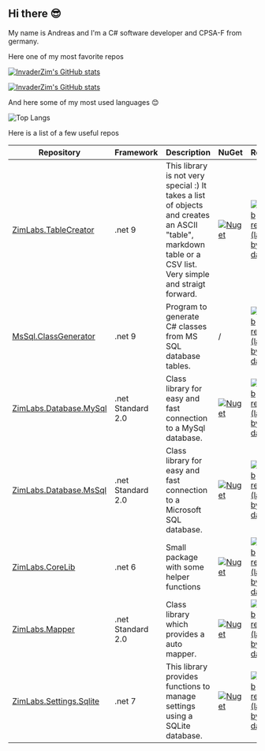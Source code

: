 ## Hi there 😎

My name is Andreas and I'm a C# software developer and CPSA-F from germany.

Here one of my most favorite repos 

[![InvaderZim's GitHub stats](https://github-readme-stats.vercel.app/api/pin/?username=InvaderZim85&repo=MsSqlToolBelt&theme=dark)](https://github.com/InvaderZim85/MsSqlToolBelt)

[![InvaderZim's GitHub stats](https://github-readme-stats.vercel.app/api/pin/?username=InvaderZim85&repo=MsSql.ClassGenerator&theme=dark)](https://github.com/InvaderZim85/MsSql.ClassGenerator)

And here some of my most used languages 😊

![Top Langs](https://github-readme-stats.vercel.app/api/top-langs/?username=InvaderZim85&theme=dark&layout=compact)

Here is a list of a few useful repos

| Repository | Framework | Description | NuGet | Release |
|------------|-----------|-------------|-------|---------|
| [ZimLabs.TableCreator](https://github.com/InvaderZim85/ZimLabs.TableCreator) | .net 9 | This library is not very special :) It takes a list of objects and creates an ASCII "table", markdown table or a CSV list. Very simple and straigt forward. | [![Nuget](https://img.shields.io/nuget/v/ZimLabs.TableCreator)](https://www.nuget.org/packages/ZimLabs.TableCreator/) | [![GitHub release (latest by date)](https://img.shields.io/github/v/release/InvaderZim85/ZimLabs.TableCreator)](https://github.com/InvaderZim85/ZimLabs.TableCreator/releases) |
| [MsSql.ClassGenerator](https://github.com/InvaderZim85/MsSql.ClassGenerator) | .net 9 | Program to generate C# classes from MS SQL database tables. | / | [![GitHub release (latest by date)](https://img.shields.io/github/v/release/InvaderZim85/MsSql.ClassGenerator)](https://github.com/InvaderZim85/MsSql.ClassGenerator/releases) |
| [ZimLabs.Database.MySql](https://github.com/InvaderZim85/ZimLabs.Database.MySql) | .net Standard 2.0 | Class library for easy and fast connection to a MySql database. | [![Nuget](https://img.shields.io/nuget/v/ZimLabs.Database.MySql)](https://www.nuget.org/packages/ZimLabs.Database.MySql) | [![GitHub release (latest by date)](https://img.shields.io/github/v/release/InvaderZim85/ZimLabs.Database.MySql)](https://github.com/InvaderZim85/ZimLabs.Database.MySql/releases) |
| [ZimLabs.Database.MsSql](https://github.com/InvaderZim85/ZimLabs.Database.MsSql) | .net Standard 2.0 | Class library for easy and fast connection to a Microsoft SQL database. | [![Nuget](https://img.shields.io/nuget/v/ZimLabs.Database.MsSql)](https://www.nuget.org/packages/ZimLabs.Database.MsSql) | [![GitHub release (latest by date)](https://img.shields.io/github/v/release/InvaderZim85/ZimLabs.Database.MsSql)](https://github.com/InvaderZim85/ZimLabs.Database.MsSql/releases) |
| [ZimLabs.CoreLib](https://github.com/InvaderZim85/ZimLabs.CoreLib) | .net 6 | Small package with some helper functions | [![Nuget](https://img.shields.io/nuget/v/ZimLabs.CoreLib)](https://www.nuget.org/packages/ZimLabs.CoreLib/) | [![GitHub release (latest by date)](https://img.shields.io/github/v/release/InvaderZim85/ZimLabs.CoreLib)](https://github.com/InvaderZim85/ZimLabs.CoreLib/releases) |
| [ZimLabs.Mapper](https://github.com/InvaderZim85/ZimLabs.Mapper) | .net Standard 2.0 | Class library which provides a auto mapper. | [![Nuget](https://img.shields.io/nuget/v/ZimLabs.Mapper)](https://www.nuget.org/packages/ZimLabs.Mapper) | [![GitHub release (latest by date)](https://img.shields.io/github/v/release/InvaderZim85/ZimLabs.Mapper)](https://github.com/InvaderZim85/ZimLabs.Mapper/releases) |
| [ZimLabs.Settings.Sqlite](https://github.com/InvaderZim85/ZimLabs.Settings.SQlite) | .net 7 | This library provides functions to manage settings using a SQLite database. | [![Nuget](https://img.shields.io/nuget/v/ZimLabs.Settings.Sqlite)](https://www.nuget.org/packages/ZimLabs.Settings.Sqlite) | [![GitHub release (latest by date)](https://img.shields.io/github/v/release/InvaderZim85/ZimLabs.Settings.Sqlite)](https://github.com/InvaderZim85/ZimLabs.Settings.Sqlite/releases) |
